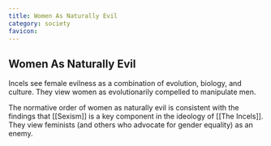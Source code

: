 ```yaml
---
title: Women As Naturally Evil
category: society
favicon: 
---
```


## Women As Naturally Evil

Incels see female evilness as a combination of evolution, biology, and culture. They view women as evolutionarily compelled to manipulate men.

The normative order of women as naturally evil is consistent with the findings that [[Sexism]] is a key component in the ideology of [[The Incels]]. They view feminists (and others who advocate for gender equality) as an enemy.
